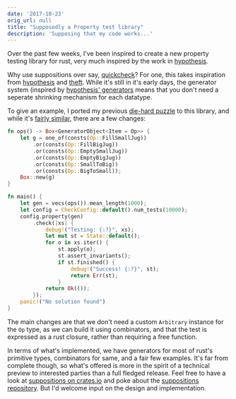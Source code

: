 ```yaml
---
date: '2017-10-23'
orig_url: null
title: "Supposedly a Property test library"
description: 'Supposing that my code works...'
---
```



Over the past few weeks, I've been inspired to create a new property testing library for rust, very much inspired by the work in [hypothesis](http://hypothesis.works/). <!--more-->

Why use suppositions over say, [quickcheck](https://github.com/BurntSushi/quickcheck)? For one, this takes inspiration from [hypothesis](http://hypothesis.works) and [theft](https://github.com/silentbicycle/theft). While it's still in it's early days, the generator system (inspired by [hypothesis' generators](http://hypothesis.works/articles/compositional-shrinking/) means that you don't need a seperate shrinking mechanism for each datatype.

To give an example, I ported my previous [die-hard puzzle](https://tech.labs.oliverwyman.com/blog/2017/05/30/die-hard-statefully/) to this library, and while it's [fairly similar](https://github.com/cstorey/suppositions/blob/fe9883a8577ae15dc831941e932ef98c480df4d6/examples/die-hard.rs), there are a few changes:

```rust
fn ops() -> Box<GeneratorObject<Item = Op>> {
    let g = one_of(consts(Op::FillSmallJug))
        .or(consts(Op::FillBigJug))
        .or(consts(Op::EmptySmallJug))
        .or(consts(Op::EmptyBigJug))
        .or(consts(Op::SmallToBig))
        .or(consts(Op::BigToSmall));
    Box::new(g)
}

fn main() {
    let gen = vecs(ops()).mean_length(1000);
    let config = CheckConfig::default().num_tests(10000);
    config.property(gen)
        .check(|xs| {
            debug!("Testing: {:?}", xs);
            let mut st = State::default();
            for o in xs.iter() {
                st.apply(o);
                st.assert_invariants();
                if st.finished() {
                    debug!("Success! {:?}", st);
                    return Err(st);
                }
            return Ok(());
        });
    panic!("No solution found")
}
```

The main changes are that we don't need a custom `Arbitrary` instance for the `Op` type, as we can build it using combinators, and that the test is expressed as a rust closure, rather than requiring a free function.

In terms of what's implemented, we have generators for most of rust's primitive types, combinators for same, and a fair few examples. It's far from complete though, so what's offered is more in the spirit of a technical preview to interested parties than a full fledged release. Feel free to have a look at [suppositions on crates.io](https://crates.io/crates/suppositions) and poke about the [suppositions repository](https://github.com/cstorey/suppositions). But I'd welcome input on the design and implementation.
